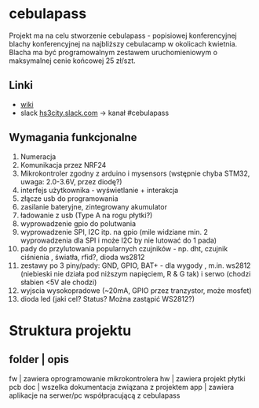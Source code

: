 # cebulapass

Projekt ma na celu stworzenie cebulapass - popisiowej konferencyjnej blachy konferencyjnej na najbliższy cebulacamp w okolicach kwietnia. Blacha ma być programowalnym zestawem uruchomieniowym o maksymalnej cenie końcowej 25 zł/szt. 

## Linki

* [wiki](https://wiki.hs3.pl/projekty/cebulapass)
* slack [hs3city.slack.com](https://hs3city.slack.com) -> kanał #cebulapass

## Wymagania funkcjonalne

1. Numeracja
2. Komunikacja przez NRF24
3. Mikrokontroler zgodny z arduino i mysensors (wstępnie chyba STM32, uwaga: 2.0-3.6V, przez diodę?)
4. interfejs użytkownika - wyświetlanie + interakcja
5. złącze usb do programowania
6. zasilanie bateryjne, zintegrowany akumulator
7. ładowanie z usb (Type A na rogu płytki?)
8. wyprowadzenie gpio do polutwania
9. wyprowadzenie SPI, I2C itp. na gpio (mile widziane min. 2 wyprowadzenia dla SPI i może I2C by nie lutować do 1 pada)
10. pady do przylutowania popularnych czujników - np. dht, czujnik ciśnienia , światła, rfid?, dioda ws2812
11. zestawy po 3 piny/pady: GND, GPIO, BAT+ - dla wygody , m.in. ws2812 (niebieski nie działa pod niższym napięciem, R & G tak) i serwo (chodzi słabien <5V ale chodzi)
12. wyjscia wysokopradowe (~20mA, GPIO przez tranzystor, może mosfet)
13. dioda led (jaki cel? Status? Można zastąpić WS2812?)

# Struktura projektu

folder | opis
-------------
fw     | zawiera oprogramowanie mikrokontrolera
hw     | zawiera projekt płytki pcb
doc    | wszelka dokumentacja związana z projektem
app    | zawiera aplikacje na serwer/pc współpracującą z cebulapass


